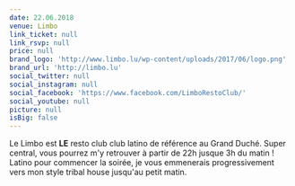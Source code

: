 ```yaml
---
date: 22.06.2018
venue: Limbo
link_ticket: null
link_rsvp: null
price: null
brand_logo: 'http://www.limbo.lu/wp-content/uploads/2017/06/logo.png'
brand_url: 'http://limbo.lu'
social_twitter: null
social_instagram: null
social_facebook: 'https://www.facebook.com/LimboRestoClub/'
social_youtube: null
picture: null
isBig: false
---
```


Le Limbo est **LE** resto club club latino de référence au Grand Duché. Super central, vous pourrez m'y retrouver à partir de 22h jusque 3h du matin ! Latino pour commencer la soirée, je vous emmenerais progressivement vers mon style tribal house jusqu'au petit matin.
